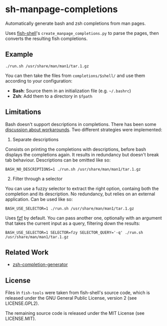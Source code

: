 # sh-manpage-completions

Automatically generate bash and zsh completions from man pages.

Uses [fish-shell](https://github.com/fish-shell/fish-shell)'s `create_manpage_completions.py` to parse the pages, then converts the resulting fish completions.

## Example

```
./run.sh /usr/share/man/man1/tar.1.gz
```

You can then take the files from `completions/$shell/` and use them according to your configuration:

- **Bash**: Source them in an initialization file (e.g. `~/.bashrc`)
- **Zsh**: Add them to a directory in `$fpath`

## Limitations

Bash doesn't support descriptions in completions. There has been some [discussion about workarounds](https://stackoverflow.com/questions/7267185/bash-autocompletion-add-description-for-possible-completions). Two different strategies were implemented:

1. Separate descriptions

Consists on printing the completions with descriptions, before bash displays the completions again. It results in redundancy but doesn't break tab behaviour. Descriptions can be omitted like so:

```
BASH_NO_DESCRIPTIONS=1 ./run.sh /usr/share/man/man1/tar.1.gz
```

2. Filter through a selector

You can use a fuzzy selector to extract the right option, containg both the completion and its description. No redundancy, but relies on an external application. Can be used like so:

```
BASH_USE_SELECTOR=1 ./run.sh /usr/share/man/man1/tar.1.gz
```

Uses [fzf](https://github.com/junegunn/fzf) by default. You can pass another one, optionally with an argument that takes the current input as a query, filtering down the results:

```
BASH_USE_SELECTOR=1 SELECTOR=fzy SELECTOR_QUERY='-q' ./run.sh /usr/share/man/man1/tar.1.gz
```

## Related Work

- [zsh-completion-generator](https://github.com/RobSis/zsh-completion-generator)

## License

Files in `fish-tools` were taken from fish-shell's source code, which is released under the GNU General Public License, version 2 (see LICENSE.GPL2).

The remaining source code is released under the MIT License (see LICENSE.MIT).
